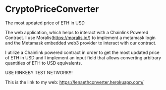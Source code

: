 # CryptoPriceConverter
The most updated price of ETH in USD


The web application, which helps to interact with a Chainlink Powered Contract. I use Moralis(https://moralis.io/) to implement a metamask login and the Metamask embedded web3 provider to interact with our contract.

I utilize a Chainlink powered contract in order to get the most updated price of ETH in USD and I implement an input field that allows converting arbitrary quantities of ETH to USD equivalents.

USE RINKEBY TEST NETWORK!!!

This is the link to my web: https://lenaethconverter.herokuapp.com/
